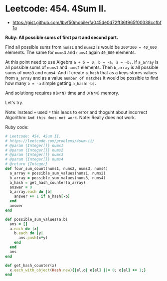 # Leetcode: 454. 4Sum II.

- https://gist.github.com/lbvf50mobile/fa045de0d72ff36f965f00338ccfbf1a

**Ruby: All possible sums of first part and second part.**

Find all possible sums from `nums1` and `nums2` is would be `200*200 = 40_000` elements. The same for `nums3` and `nums4` again `40_000` elements. 

At this point need to use Algebra `a + b = 0; b = -a; a = -b;`.
If `a_array` is all possible sums of `nums1` and `nums2` elements. Then `b_array` is all possible sums of `nums3` and `nums4`.  And if create `a_hash` that as a keys stores values from `a_array` and as a value `number of matches` it would be possible to find how many `b = -a` simple getting `a_hash[-b]`.

And solutiong requires `O(N*N)` time and `O(N*N)` memory.

Let's try.

Note: Instead `+` used `*` this leads to error and thoguht about incorrect Algorithm: `And this does not work`.
Note: Really does not work.

Ruby code:
```Ruby
# Leetcode: 454. 4Sum II.
# https://leetcode.com/problems/4sum-ii/
# @param {Integer[]} nums1
# @param {Integer[]} nums2
# @param {Integer[]} nums3
# @param {Integer[]} nums4
# @return {Integer}
def four_sum_count(nums1, nums2, nums3, nums4)
  a_array = possible_sum_values(nums1, nums2)
  b_array = possible_sum_values(nums3, nums4)
  a_hash = get_hash_counter(a_array)
  answer = 0
  b_array.each do |b|
    answer += 1 if a_hash[-b]
  end
  answer
end

def possible_sum_values(a,b)
  ans = []
  a.each do |x|
    b.each do |y|
      ans.push(x*y)
    end
  end
  ans
end

def get_hash_counter(x)
  x.each_with_object(Hash.new){|el,o| o[el] ||= 0; o[el] += 1;}
end
```
